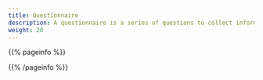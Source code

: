 ```yaml
---
title: Questionnaire
description: A questionnaire is a series of questions to collect information in a consistent and organized way.
weight: 20
---
```


{{% pageinfo %}}


{{% /pageinfo %}}
